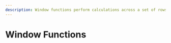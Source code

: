 ```yaml
---
description: Window functions perform calculations across a set of rows related to the current row
---
```


# Window Functions

